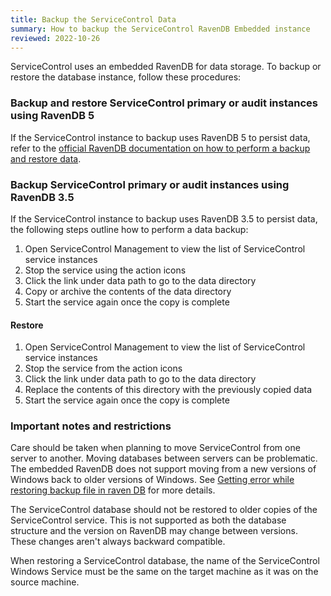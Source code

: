 ```yaml
---
title: Backup the ServiceControl Data
summary: How to backup the ServiceControl RavenDB Embedded instance
reviewed: 2022-10-26
---
```

ServiceControl uses an embedded RavenDB for data storage. To backup or restore the database instance, follow these procedures:

### Backup and restore ServiceControl primary or audit instances using RavenDB 5

If the ServiceControl instance to backup uses RavenDB 5 to persist data, refer to the [official RavenDB documentation on how to perform a backup and restore data](https://ravendb.net/docs/article-page/5.4/csharp/server/ongoing-tasks/backup-overview).

### Backup ServiceControl primary or audit instances using RavenDB 3.5

If the ServiceControl instance to backup uses RavenDB 3.5 to persist data, the following steps outline how to perform a data backup:

 1. Open ServiceControl Management to view the list of ServiceControl service instances
 1. Stop the service using the action icons
 1. Click the link under data path to go to the data directory
 1. Copy or archive the contents of the data directory
 1. Start the service again once the copy is complete

#### Restore

 1. Open ServiceControl Management to view the list of ServiceControl service instances
 1. Stop the service from the action icons
 1. Click the link under data path to go to the data directory
 1. Replace the contents of this directory with the previously copied data
 1. Start the service again once the copy is complete

### Important notes and restrictions

Care should be taken when planning to move ServiceControl from one server to another. Moving databases between servers can be problematic. The embedded RavenDB does not support moving from a new versions of Windows back to older versions of Windows. See [Getting error while restoring backup file in raven DB](https://stackoverflow.com/questions/25625910/getting-error-while-restoring-backup-file-in-raven-db) for more details.

The ServiceControl database should not be restored to older copies of the ServiceControl service. This is not supported as both the database structure and the version on RavenDB may change between versions. These changes aren't always backward compatible.

When restoring a ServiceControl database, the name of the ServiceControl Windows Service must be the same on the target machine as it was on the source machine.
